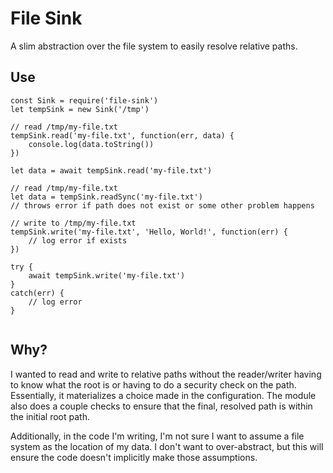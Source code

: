# File Sink

A slim abstraction over the file system to easily resolve relative paths.

## Use

```
const Sink = require('file-sink')
let tempSink = new Sink('/tmp')

// read /tmp/my-file.txt
tempSink.read('my-file.txt', function(err, data) {
	console.log(data.toString())
})

let data = await tempSink.read('my-file.txt')

// read /tmp/my-file.txt
let data = tempSink.readSync('my-file.txt')
// throws error if path does not exist or some other problem happens

// write to /tmp/my-file.txt
tempSink.write('my-file.txt', 'Hello, World!', function(err) {
	// log error if exists
})

try {
	await tempSink.write('my-file.txt')
}
catch(err) {
	// log error
}


```

## Why?

I wanted to read and write to relative paths without the reader/writer having to
know what the root is or having to do a security check on the path. Essentially, 
it materializes a choice made in the configuration. The module also
does a couple checks to ensure that the final, resolved path is within the
initial root path. 

Additionally, in the code I'm writing, I'm not sure I want to assume a file 
system as the location of my data. I don't want to over-abstract, but this will 
ensure the code doesn't implicitly make those assumptions.